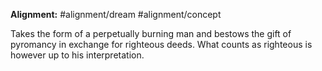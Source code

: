 **Alignment:** #alignment/dream #alignment/concept

Takes the form of a perpetually burning man and bestows the gift of pyromancy in exchange for righteous deeds. What counts as righteous is however up to his interpretation.